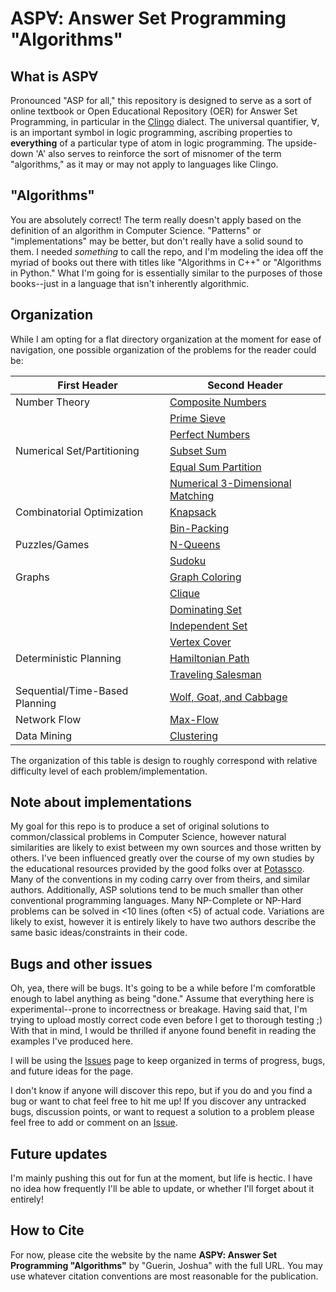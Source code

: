 # ASP&#8704;: Answer Set Programming "Algorithms"

## What is ASP&#8704;
Pronounced "ASP for all," this repository is designed to serve as a sort of online textbook or Open Educational Repository (OER) for Answer Set Programming, in particular in the [Clingo](https://potassco.org/clingo/) dialect. The universal quantifier, &#8704;, is an important symbol in logic programming, ascribing properties to **everything** of a particular type of atom in logic programming. The upside-down 'A' also serves to reinforce the sort of misnomer of the term "algorithms," as it may or may not apply to languages like Clingo.

## "Algorithms"
You are absolutely correct! The term really doesn't apply based on the definition of an algorithm in Computer Science. "Patterns" or "implementations" may be better, but don't really have a solid sound to them. I needed *something* to call the repo, and I'm modeling the idea off the myriad of books out there with titles like "Algorithms in C++" or "Algorithms in Python." What I'm going for is essentially similar to the purposes of those books--just in a language that isn't inherently algorithmic.

## Organization
While I am opting for a flat directory organization at the moment for ease of navigation, one possible organization of the problems for the reader could be:

| First Header  | Second Header |
| ------------- | ------------- |
| Number Theory   | [Composite Numbers](https://github.com/joshuaguerin/Answer-Set-Programming-Algorithms/tree/master/Prime-Sieve)  |
|    | [Prime Sieve](https://github.com/joshuaguerin/Answer-Set-Programming-Algorithms/tree/master/Prime-Sieve)  |
|    | [Perfect Numbers](https://github.com/joshuaguerin/Answer-Set-Programming-Algorithms/tree/master/Perfect-Numbers)  |
| Numerical Set/Partitioning  | [Subset Sum](https://github.com/joshuaguerin/Answer-Set-Programming-Algorithms/tree/master/Subset-Sum) |
|  | [Equal Sum Partition](https://github.com/joshuaguerin/Answer-Set-Programming-Algorithms/tree/master/Equal-Sum-Partition) |
|  | [Numerical 3-Dimensional Matching](https://github.com/joshuaguerin/Answer-Set-Programming-Algorithms/tree/master/Numerical-3-Dimensional-Matching) |
|  Combinatorial Optimization  |  [Knapsack](https://github.com/joshuaguerin/Answer-Set-Programming-Algorithms/tree/master/Knapsack)  |
|  | [Bin-Packing](https://github.com/joshuaguerin/Answer-Set-Programming-Algorithms/tree/master/Bin-Packing) |
|  Puzzles/Games  | [N-Queens](https://github.com/joshuaguerin/Answer-Set-Programming-Algorithms/tree/master/N-Queens) |
|    | [Sudoku](https://github.com/joshuaguerin/Answer-Set-Programming-Algorithms/tree/master/Sudoku) |
|  Graphs  | [Graph Coloring](https://github.com/joshuaguerin/Answer-Set-Programming-Algorithms/tree/master/Graph-Coloring)
|    | [Clique](https://github.com/joshuaguerin/Answer-Set-Programming-Algorithms/tree/master/Clique) |
|    | [Dominating Set](https://github.com/joshuaguerin/Answer-Set-Programming-Algorithms/tree/master/Dominating-Set) |
|    | [Independent Set](https://github.com/joshuaguerin/Answer-Set-Programming-Algorithms/tree/master/Independent_Set) |
|    | [Vertex Cover](https://github.com/joshuaguerin/Answer-Set-Programming-Algorithms/tree/master/Vertex-Cover) |
|  Deterministic Planning  | [Hamiltonian Path](https://github.com/joshuaguerin/Answer-Set-Programming-Algorithms/tree/master/Travelling_Salesman) |
|    | [Traveling Salesman](https://github.com/joshuaguerin/Answer-Set-Programming-Algorithms/tree/master/Travelling_Salesman) |
| Sequential/Time-Based Planning | [Wolf, Goat, and Cabbage](https://github.com/joshuaguerin/Answer-Set-Programming-Algorithms/tree/master/Wolf-Goat-Cabbage) |
|  Network Flow  | [Max-Flow](https://github.com/joshuaguerin/Answer-Set-Programming-Algorithms/tree/master/Max-Flow) |
|  Data Mining  | [Clustering](https://github.com/joshuaguerin/Answer-Set-Programming-Algorithms/tree/master/Clustering) |

The organization of this table is design to roughly correspond with relative difficulty level of each problem/implementation.

## Note about implementations
My goal for this repo is to produce a set of original solutions to common/classical problems in Computer Science, however natural similarities are likely to exist between my own sources and those written by others. I've been influenced greatly over the course of my own studies by the educational resources provided by the good folks over at [Potassco](https://potassco.org/). Many of the conventions in my coding carry over from theirs, and similar authors. Additionally, ASP solutions tend to be much smaller than other conventional programming languages. Many NP-Complete or NP-Hard problems can be solved in <10 lines (often <5) of actual code. Variations are likely to exist, however it is entirely likely to have two authors describe the same basic ideas/constraints in their code.

## Bugs and other issues
Oh, yea, there will be bugs. It's going to be a while before I'm comforatble enough to label anything as being "done." Assume that everything here is experimental--prone to incorrectness or breakage. Having said that, I'm trying to upload mostly correct code even before I get to thorough testing ;) With that in mind, I would be thrilled if anyone found benefit in reading the examples I've produced here.

I will be using the [Issues](https://github.com/joshuaguerin/Answer-Set-Programming-Algorithms/issues) page to keep organized in terms of progress, bugs, and future ideas for the page.

I don't know if anyone will discover this repo, but if you do and you find a bug or want to chat feel free to hit me up! If you discover any untracked bugs, discussion points, or want to request a solution to a problem please feel free to add or comment on an [Issue](https://github.com/joshuaguerin/Answer-Set-Programming-Algorithms/issues).

## Future updates
I'm mainly pushing this out for fun at the moment, but life is hectic. I have no idea how frequently I'll be able to update, or whether I'll forget about it entirely!

## How to Cite
For now, please cite the website by the name **ASP&#8704;: Answer Set Programming "Algorithms"** by "Guerin, Joshua" with the full URL. You may use whatever citation conventions are most reasonable for the publication.

